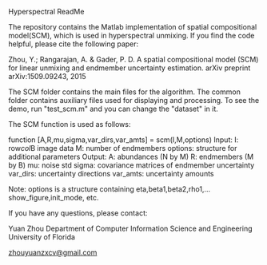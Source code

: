Hyperspectral ReadMe

The repository contains the Matlab implementation of spatial compositional model(SCM), which is used in hyperspectral unmixing. If you find the code helpful, please cite the following paper: 

Zhou, Y.; Rangarajan, A. & Gader, P. D. A spatial compositional model (SCM) for linear unmixing and endmember uncertainty estimation. arXiv preprint arXiv:1509.09243, 2015

The SCM folder contains the main files for the algorithm. The common folder contains auxiliary files used for displaying and processing. To see the demo, run "test_scm.m" and you can change the "dataset" in it.

The SCM function is used as follows: 

function [A,R,mu,sigma,var_dirs,var_amts] = scm(I,M,options)
Input:
  I: row*col*B image data
  M: number of endmembers
  options: structure for additional parameters
Output:
  A: abundances (N by M)
  R: endmembers (M by B)
  mu: noise std
  sigma: covariance matrices of endmember uncertainty
  var_dirs: uncertainty directions
  var_amts: uncertainty amounts

Note: options is a structure containing eta,beta1,beta2,rho1,...
  show_figure,init_mode, etc.

If you have any questions, please contact:

Yuan Zhou 
Department of Computer Information Science and Engineering
University of Florida

zhouyuanzxcv@gmail.com


